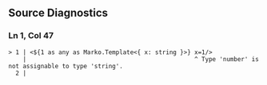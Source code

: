 ## Source Diagnostics
### Ln 1, Col 47
```marko
> 1 | <${1 as any as Marko.Template<{ x: string }>} x=1/>
    |                                               ^ Type 'number' is not assignable to type 'string'.
  2 |
```

